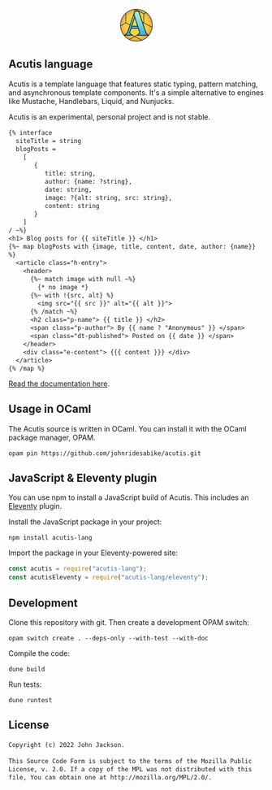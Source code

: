 <p align="center"><img src="./docs/icon.svg" height="64" width="64" alt="Acutis icon." /></p>

## Acutis language

Acutis is a template language that features static typing, pattern matching, and
asynchronous template components. It's a simple alternative to engines like
Mustache, Handlebars, Liquid, and Nunjucks.

Acutis is an experimental, personal project and is not stable.

```acutis
{% interface
  siteTitle = string
  blogPosts =
    [
       {
          title: string,
          author: {name: ?string},
          date: string,
          image: ?{alt: string, src: string},
          content: string
       }
    ]
/ ~%}
<h1> Blog posts for {{ siteTitle }} </h1>
{%~ map blogPosts with {image, title, content, date, author: {name}} %}
  <article class="h-entry">
    <header>
      {%~ match image with null ~%}
        {* no image *}
      {%~ with !{src, alt} %}
        <img src="{{ src }}" alt="{{ alt }}">
      {% /match ~%}
      <h2 class="p-name"> {{ title }} </h2>
      <span class="p-author"> By {{ name ? "Anonymous" }} </span>
      <span class="dt-published"> Posted on {{ date }} </span>
    </header>
    <div class="e-content"> {{{ content }}} </div>
  </article>
{% /map %}
```

[Read the documentation here](https://johnridesa.bike/acutis/).

## Usage in OCaml

The Acutis source is written in OCaml. You can install it with the OCaml package
manager, OPAM.

```shell
opam pin https://github.com/johnridesabike/acutis.git
```

## JavaScript & Eleventy plugin

You can use npm to install a JavaScript build of Acutis. This includes an
[Eleventy] plugin.

[eleventy]: https://www.11ty.dev/

Install the JavaScript package in your project:

```shell
npm install acutis-lang
```

Import the package in your Eleventy-powered site:

```javascript
const acutis = require("acutis-lang");
const acutisEleventy = require("acutis-lang/eleventy");
```

## Development

Clone this repository with git. Then create a development OPAM switch:

```shell
opam switch create . --deps-only --with-test --with-doc
```

Compile the code:

```shell
dune build
```

Run tests:

```shell
dune runtest
```

## License

    Copyright (c) 2022 John Jackson.

    This Source Code Form is subject to the terms of the Mozilla Public
    License, v. 2.0. If a copy of the MPL was not distributed with this
    file, You can obtain one at http://mozilla.org/MPL/2.0/.
